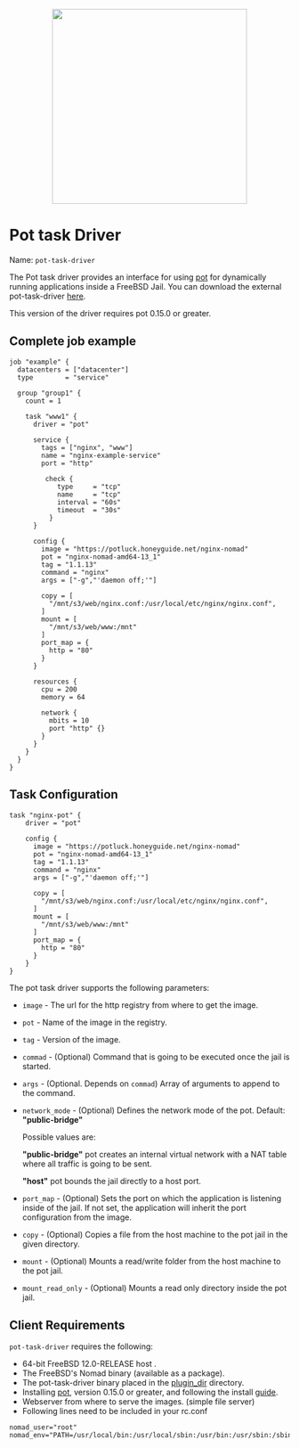 <p align="center">
<img width="350" src="mascot.png" />
</p>

# Pot task Driver

Name: `pot-task-driver`

The Pot task driver provides an interface for using [pot][pot-github-repo] for dynamically running applications inside a FreeBSD Jail.
You can download the external pot-task-driver [here][pot-task-driver].

This version of the driver requires pot 0.15.0 or greater.

## Complete job example

```hcl
job "example" {
  datacenters = ["datacenter"]
  type        = "service"

  group "group1" {
    count = 1

    task "www1" {
      driver = "pot"

      service {
        tags = ["nginx", "www"]
        name = "nginx-example-service"
        port = "http"

         check {
            type     = "tcp"
            name     = "tcp"
            interval = "60s"
            timeout  = "30s"
          }
      }

      config {
        image = "https://potluck.honeyguide.net/nginx-nomad"
        pot = "nginx-nomad-amd64-13_1"
        tag = "1.1.13"
        command = "nginx"
        args = ["-g","'daemon off;'"]

        copy = [
          "/mnt/s3/web/nginx.conf:/usr/local/etc/nginx/nginx.conf",
        ]
        mount = [
          "/mnt/s3/web/www:/mnt"
        ]
        port_map = {
          http = "80"
        }
      }

      resources {
        cpu = 200
        memory = 64

        network {
          mbits = 10
          port "http" {}
        }
      }
    }
  }
}
```

## Task Configuration

```hcl
task "nginx-pot" {
    driver = "pot"

    config {
      image = "https://potluck.honeyguide.net/nginx-nomad"
      pot = "nginx-nomad-amd64-13_1"
      tag = "1.1.13"
      command = "nginx"
      args = ["-g","'daemon off;'"]

      copy = [
        "/mnt/s3/web/nginx.conf:/usr/local/etc/nginx/nginx.conf",
      ]
      mount = [
        "/mnt/s3/web/www:/mnt"
      ]
      port_map = {
        http = "80"
      }
    }
}
```

The pot task driver supports the following parameters:

* `image` - The url for the http registry from where to get the image.

* `pot` - Name of the image in the registry.

* `tag` - Version of the image.

* `commad` - (Optional) Command that is going to be executed once the jail is started.

* `args` - (Optional. Depends on `commad`) Array of arguments to append to the command.

* `network_mode` - (Optional) Defines the network mode of the pot. Default: **"public-bridge"**

  Possible values are:

  **"public-bridge"**  pot creates an internal virtual network with a NAT table where all traffic is going to be sent.

  **"host"** pot bounds the jail directly to a host port.

* `port_map` - (Optional) Sets the port on which the application is listening inside of the jail. If not set, the application will inherit the port configuration from the image.

* `copy` - (Optional) Copies a file from the host machine to the pot jail in the given directory.

* `mount` - (Optional) Mounts a read/write folder from the host machine to the pot jail.

* `mount_read_only` - (Optional) Mounts a read only directory inside the pot jail.

## Client Requirements

`pot-task-driver` requires the following:

* 64-bit FreeBSD 12.0-RELEASE host .
* The FreeBSD's Nomad binary (available as a package).
* The pot-task-driver binary placed in the [plugin_dir][plugin_dir] directory.
* Installing [pot][pot-github-repo], version 0.15.0 or greater, and following the install [guide][pot-install-guide].
* Webserver from where to serve the images. (simple file server)
* Following lines need to be included in your rc.conf

```
nomad_user="root"
nomad_env="PATH=/usr/local/bin:/usr/local/sbin:/usr/bin:/usr/sbin:/sbin:/bin"
```

[pot-task-driver]: https://github.com/trivago/nomad-pot-driver/releases/download/v0.9.0/nomad-pot-driver
[plugin_dir]: /docs/configuration/index.html#plugin_dir
[pot-github-repo]: https://github.com/pizzamig/pot
[pot-install-guide]: https://github.com/pizzamig/pot/blob/master/share/doc/pot/Installation.md
